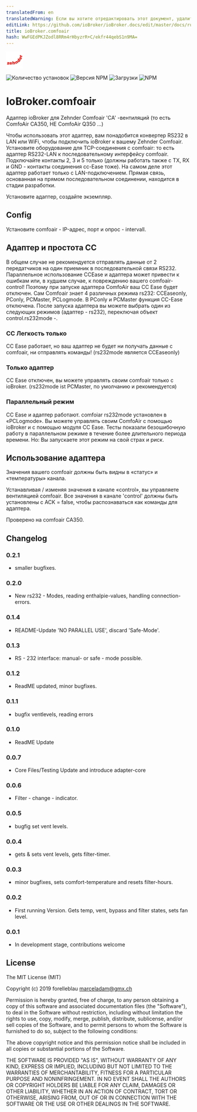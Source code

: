 ```yaml
---
translatedFrom: en
translatedWarning: Если вы хотите отредактировать этот документ, удалите поле «translationFrom», в противном случае этот документ будет снова автоматически переведен
editLink: https://github.com/ioBroker/ioBroker.docs/edit/master/docs/ru/adapterref/iobroker.comfoair/README.md
title: ioBroker.comfoair
hash: WwFGEdPKJZodl8RRm4rHbyzrR+C/ekfr44qebS1n9MA=
---
```

![логотип](../../../en/adapterref/iobroker.comfoair/admin/comfoair.png)

![Количество установок](http://iobroker.live/badges/comfoair-stable.svg)
![Версия NPM](http://img.shields.io/npm/v/iobroker.comfoair.svg)
![Загрузки](https://img.shields.io/npm/dm/iobroker.comfoair.svg)
![NPM](https://nodei.co/npm/iobroker.comfoair.png?downloads=true)

# IoBroker.comfoair
Адаптер ioBroker для Zehnder Comfoair 'CA' -вентиляций (то есть ComfoAir CA350, НЕ ComfoAir Q350 ...)

Чтобы использовать этот адаптер, вам понадобится конвертер RS232 в LAN или WiFi, чтобы подключить ioBroker к вашему Zehnder Comfoair.
Установите оборудование для TCP-соединения с comfoair: то есть адаптер RS232-LAN к последовательному интерфейсу comfoair. Подключайте контакты 2, 3 и 5 только (должны работать также с TX, RX и GND - контакты соединения cc-Ease тоже).
На самом деле этот адаптер работает только с LAN-подключением. Прямая связь, основанная на прямом последовательном соединении, находится в стадии разработки.

Установите адаптер, создайте экземпляр.

## Config
Установите comfoair - IP-адрес, порт и опрос - intervall.

## Адаптер и простота CC
В общем случае не рекомендуется отправлять данные от 2 передатчиков на один приемник в последовательной связи RS232. Параллельное использование CCEase и адаптера может привести к ошибкам или, в худшем случае, к повреждению вашего comfoair-control! Поэтому при запуске адаптера ComfoAir ваш CC Ease будет отключен.
Сам Comfoair знает 4 различных режима rs232: CCEaseonly, PConly, PCMaster, PCLogmode. В PConly и PCMaster функция CC-Ease отключена.
После запуска адаптера вы можете выбрать один из следующих режимов (адаптер - rs232), переключая объект control.rs232mode -.

### CC Легкость только
CC Ease работает, но ваш адаптер не будет ни получать данные с comfoair, ни отправлять команды! (rs232mode является CCEaseonly)

### Только адаптер
CC Ease отключен, вы можете управлять своим comfoair только с ioBroker. (rs232mode ist PCMaster, по умолчанию и рекомендуется)

### Параллельный режим
CC Ease и адаптер работают. comfoiar rs232mode установлен в «PCLogmode». Вы можете управлять своим ComfoAir с помощью ioBroker и с помощью модуля CC Ease. Тесты показали безошибочную работу в параллельном режиме в течение более длительного периода времени. Но: Вы запускаете этот режим на свой страх и риск.

## Использование адаптера
Значения вашего comfoair должны быть видны в «статус» и «температуры» канала.

Устанавливая / изменяя значения в канале «control», вы управляете вентиляцией comfoair. Все значения в канале 'control' должны быть установлены с ACK = false, чтобы распознаваться как команды для адаптера.

Проверено на comfoair CA350.

## Changelog

### 0.2.1

- smaller bugfixes.

### 0.2.0

-   New rs232 - Modes, reading enthalpie-values, handling connection-errors.

### 0.1.4

-   README-Update 'NO PARALLEL USE', discard 'Safe-Mode'.

### 0.1.3

-   RS - 232 interface: manual- or safe - mode possible.

### 0.1.2

-   ReadME updated, minor bugfixes.

### 0.1.1

-   bugfix ventlevels, reading errors

### 0.1.0

-   ReadME Update

### 0.0.7

-   Core Files/Testing Update and introduce adapter-core

### 0.0.6

-   Filter - change - indicator.

### 0.0.5

-   bugfig set vent levels.

### 0.0.4

-   gets & sets vent levels, gets filter-timer.

### 0.0.3

-   minor bugfixes, sets comfort-temperature and resets filter-hours.

### 0.0.2

-   First running Version. Gets temp, vent, bypass and filter states, sets fan level.

### 0.0.1

-   In development stage, contributions welcome

## License

The MIT License (MIT)

Copyright (c) 2019 forelleblau marceladam@gmx.ch

Permission is hereby granted, free of charge, to any person obtaining a copy
of this software and associated documentation files (the "Software"), to deal
in the Software without restriction, including without limitation the rights
to use, copy, modify, merge, publish, distribute, sublicense, and/or sell
copies of the Software, and to permit persons to whom the Software is
furnished to do so, subject to the following conditions:

The above copyright notice and this permission notice shall be included in
all copies or substantial portions of the Software.

THE SOFTWARE IS PROVIDED "AS IS", WITHOUT WARRANTY OF ANY KIND, EXPRESS OR
IMPLIED, INCLUDING BUT NOT LIMITED TO THE WARRANTIES OF MERCHANTABILITY,
FITNESS FOR A PARTICULAR PURPOSE AND NONINFRINGEMENT. IN NO EVENT SHALL THE
AUTHORS OR COPYRIGHT HOLDERS BE LIABLE FOR ANY CLAIM, DAMAGES OR OTHER
LIABILITY, WHETHER IN AN ACTION OF CONTRACT, TORT OR OTHERWISE, ARISING FROM,
OUT OF OR IN CONNECTION WITH THE SOFTWARE OR THE USE OR OTHER DEALINGS IN
THE SOFTWARE.